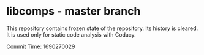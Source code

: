 # libcomps - master branch

This repository contains frozen state of the repository.
Its history is cleared. It is used only for static code
analysis with Codacy.

Commit Time: 1690270029